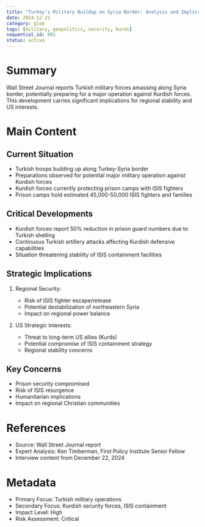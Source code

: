 ```yaml
---
title: "Turkey's Military Buildup on Syria Border: Analysis and Implications"
date: 2024-12-22
category: glob
tags: [military, geopolitics, security, kurds]
sequential_id: 001
status: active
---
```


# Summary
Wall Street Journal reports Turkish military forces amassing along Syria border, potentially preparing for a major operation against Kurdish forces. This development carries significant implications for regional stability and US interests.

# Main Content

## Current Situation
- Turkish troops building up along Turkey-Syria border
- Preparations observed for potential major military operation against Kurdish forces
- Kurdish forces currently protecting prison camps with ISIS fighters
- Prison camps hold estimated 45,000-50,000 ISIS fighters and families

## Critical Developments
- Kurdish forces report 50% reduction in prison guard numbers due to Turkish shelling
- Continuous Turkish artillery attacks affecting Kurdish defensive capabilities
- Situation threatening stability of ISIS containment facilities

## Strategic Implications
1. Regional Security:
   - Risk of ISIS fighter escape/release
   - Potential destabilization of northeastern Syria
   - Impact on regional power balance

2. US Strategic Interests:
   - Threat to long-term US allies (Kurds)
   - Potential compromise of ISIS containment strategy
   - Regional stability concerns

## Key Concerns
- Prison security compromised
- Risk of ISIS resurgence
- Humanitarian implications
- Impact on regional Christian communities

# References
- Source: Wall Street Journal report
- Expert Analysis: Ken Timberman, First Policy Institute Senior Fellow
- Interview content from December 22, 2024

# Metadata
- Primary Focus: Turkish military operations
- Secondary Focus: Kurdish security forces, ISIS containment
- Impact Level: High
- Risk Assessment: Critical